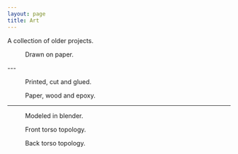 ```yaml
---
layout: page
title: Art
---
```

<article class="post">
    <div class="entry">
      A collection of older projects.
    </div>
</article>

<figure>
  <img src="{{site.url}}/images/draw.jpg" alt=""/>
  <figcaption>Drawn on paper.</figcaption>
</figure>
---
<!-- ### papercraft -->
<figure>
  <img src="{{site.url}}/images/feline.jpg" alt=""/>
  <figcaption>Printed, cut and glued.</figcaption>
</figure>
<figure>
  <img src="{{site.url}}/images/kol.JPG" alt=""/>
  <figcaption>Paper, wood and epoxy.</figcaption>
</figure>

---

<!-- ### polygonal modeling torso topology -->
<figure>
  <img src="{{site.url}}/images/bambi.png" alt=""/>
  <figcaption>Modeled in blender.</figcaption>
</figure>
<figure>
  <img src="{{site.url}}/images/topo_front.png" alt=""/>
  <figcaption>Front torso topology.</figcaption>
</figure>

<figure>
  <img src="{{site.url}}/images/topo_back.png" alt=""/>
  <figcaption>Back torso topology.</figcaption>
</figure>
